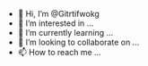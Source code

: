 - 👋 Hi, I’m @Gitrtifwokg
- 👀 I’m interested in ...
- 🌱 I’m currently learning ...
- 💞️ I’m looking to collaborate on ...
- 📫 How to reach me ...

<!---
Gitrtifwokg/Gitrtifwokg is a ✨ special ✨ repository because its `README.md` (this file) appears on your GitHub profile.
You can click the Preview link to take a look at your changes.
--->
